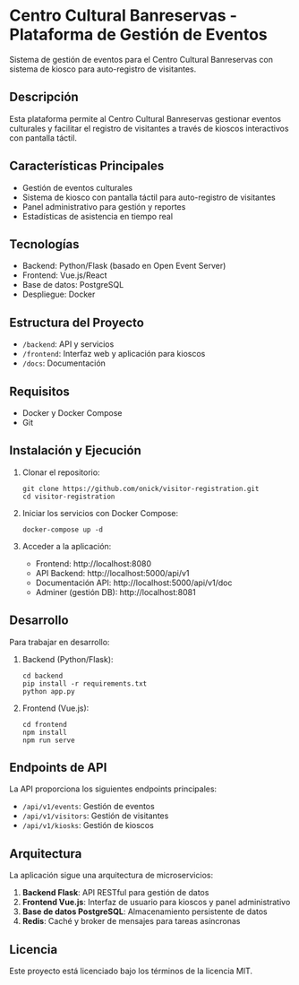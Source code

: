 # Centro Cultural Banreservas - Plataforma de Gestión de Eventos

Sistema de gestión de eventos para el Centro Cultural Banreservas con sistema de kiosco para auto-registro de visitantes.

## Descripción

Esta plataforma permite al Centro Cultural Banreservas gestionar eventos culturales y facilitar el registro de visitantes a través de kioscos interactivos con pantalla táctil.

## Características Principales

- Gestión de eventos culturales
- Sistema de kiosco con pantalla táctil para auto-registro de visitantes
- Panel administrativo para gestión y reportes
- Estadísticas de asistencia en tiempo real

## Tecnologías

- Backend: Python/Flask (basado en Open Event Server)
- Frontend: Vue.js/React
- Base de datos: PostgreSQL
- Despliegue: Docker

## Estructura del Proyecto

- `/backend`: API y servicios
- `/frontend`: Interfaz web y aplicación para kioscos
- `/docs`: Documentación

## Requisitos

- Docker y Docker Compose
- Git

## Instalación y Ejecución

1. Clonar el repositorio:
   ```
   git clone https://github.com/onick/visitor-registration.git
   cd visitor-registration
   ```

2. Iniciar los servicios con Docker Compose:
   ```
   docker-compose up -d
   ```

3. Acceder a la aplicación:
   - Frontend: http://localhost:8080
   - API Backend: http://localhost:5000/api/v1
   - Documentación API: http://localhost:5000/api/v1/doc
   - Adminer (gestión DB): http://localhost:8081

## Desarrollo

Para trabajar en desarrollo:

1. Backend (Python/Flask):
   ```
   cd backend
   pip install -r requirements.txt
   python app.py
   ```

2. Frontend (Vue.js):
   ```
   cd frontend
   npm install
   npm run serve
   ```

## Endpoints de API

La API proporciona los siguientes endpoints principales:

- `/api/v1/events`: Gestión de eventos
- `/api/v1/visitors`: Gestión de visitantes
- `/api/v1/kiosks`: Gestión de kioscos

## Arquitectura

La aplicación sigue una arquitectura de microservicios:

1. **Backend Flask**: API RESTful para gestión de datos
2. **Frontend Vue.js**: Interfaz de usuario para kioscos y panel administrativo
3. **Base de datos PostgreSQL**: Almacenamiento persistente de datos
4. **Redis**: Caché y broker de mensajes para tareas asíncronas

## Licencia

Este proyecto está licenciado bajo los términos de la licencia MIT.
